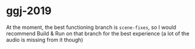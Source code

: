 # ggj-2019

At the moment, the best functioning branch is `scene-fixes`, so I would recommend Build & Run on that branch for the best experience (a lot of the audio is missing from it though)
